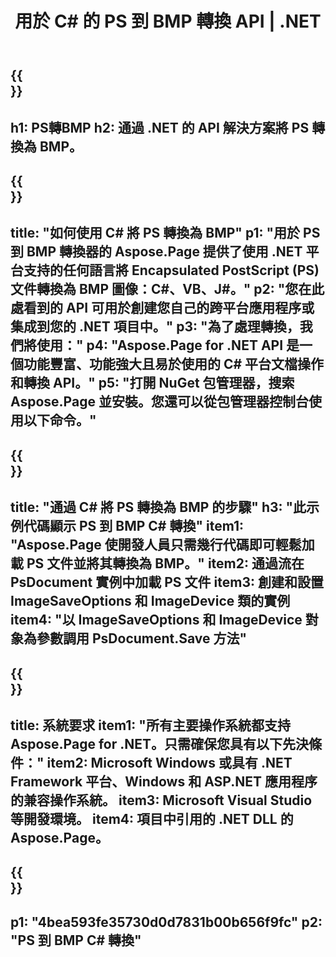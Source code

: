 ﻿---
translation: true
template: /_templates/_conversion-child-net.md
title: 用於 C# 的 PS 到 BMP 轉換 API | .NET
url: /net/conversion/ps-to-bmp/
description: PS 到 BMP C# 轉換的示例代碼。使用 API 示例代碼在 VB.NET、Asp.NET 或任何基於 .NET 的應用程序中將 PS 文件批量轉換為 BMP。
informat: PS
outformat: BMP
otherformats: XPS EPS
---

{{<section banner>}}
---
h1: PS轉BMP
h2: 通過 .NET 的 API 解決方案將 PS 轉換為 BMP。
---

{{<section overview>}}
---
title: "如何使用 C# 將 PS 轉換為 BMP"
p1: "用於 PS 到 BMP 轉換器的 Aspose.Page 提供了使用 .NET 平台支持的任何語言將 Encapsulated PostScript (PS) 文件轉換為 BMP 圖像：C#、VB、J#。"
p2: "您在此處看到的 API 可用於創建您自己的跨平台應用程序或集成到您的 .NET 項目中。"
p3: "為了處理轉換，我們將使用："
p4: "Aspose.Page for .NET API 是一個功能豐富、功能強大且易於使用的 C# 平台文檔操作和轉換 API。"
p5: "打開 NuGet 包管理器，搜索 Aspose.Page 並安裝。您還可以從包管理器控制台使用以下命令。"
---

{{<section feature1>}}
---
title: "通過 C# 將 PS 轉換為 BMP 的步驟"
h3: "此示例代碼顯示 PS 到 BMP C# 轉換"
item1: "Aspose.Page 使開發人員只需幾行代碼即可輕鬆加載 PS 文件並將其轉換為 BMP。"
item2: 通過流在 PsDocument 實例中加載 PS 文件
item3: 創建和設置 ImageSaveOptions 和 ImageDevice 類的實例
item4: "以 ImageSaveOptions 和 ImageDevice 對象為參數調用 PsDocument.Save 方法"
---

{{<section feature2>}}
---
title: 系統要求
item1: "所有主要操作系統都支持 Aspose.Page for .NET。只需確保您具有以下先決條件："
item2: Microsoft Windows 或具有 .NET Framework 平台、Windows 和 ASP.NET 應用程序的兼容操作系統。
item3: Microsoft Visual Studio 等開發環境。
item4: 項目中引用的 .NET DLL 的 Aspose.Page。
---

{{<section gist>}}
---
p1: "4bea593fe35730d0d7831b00b656f9fc"
p2: "PS 到 BMP C# 轉換"
---

